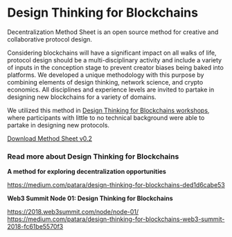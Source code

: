 # Design Thinking for Blockchains

Decentralization Method Sheet is an open source method for creative and collaborative protocol design.

Considering blockchains will have a significant impact on all walks of life, protocol design should be a multi-disciplinary activity and include a variety of inputs in the conception stage to prevent creator biases being baked into platforms. We developed a unique methodology with this purpose by combining elements of design thinking, network science, and crypto economics. All disciplines and experience levels are invited to partake in designing new blockchains for a variety of domains.

We utilized this method in [Design Thinking for Blockchains workshops](http://patara.io/workshop/), where participants with little to no technical background were able to partake in designing new protocols.

[Download Method Sheet v0.2](https://github.com/DesignThinkingBlockchains/decentralization-method-sheet/raw/master/decentralization-method-sheet.pdf)

### Read more about Design Thinking for Blockchains

**A method for exploring decentralization opportunities**

https://medium.com/patara/design-thinking-for-blockchains-ded1d6cabe53

**Web3 Summit Node 01: Design Thinking for Blockchains**

https://2018.web3summit.com/node/node-01/
https://medium.com/patara/design-thinking-for-blockchains-web3-summit-2018-fc61be5570f3
